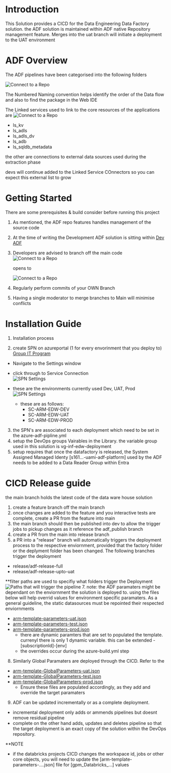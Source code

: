 # Introduction

This Solution provides a CICD for the Data Engineering Data Factory solution. the ADF solution is maintained within ADF native Repository management feature. Merges into the uat branch will initiate a deployment to the UAT environment

# ADF Overview
The ADF pipelines have been categorised into the following folders

![Connect to a Repo](./images/ADF-pipelist1.PNG)

The Numbered Naming convention helps identify the order of the Data flow and also to find the package in the Web IDE


The Linked services used to link to the core resources of the applications are
![Connect to a Repo](./images/ADF-LS-list1.PNG)

- ls_kv
- ls_adls
- ls_adls_dv
- ls_adb
- ls_sqldb_metadata

the other are connections to external data sources used during the extraction phase 


devs will continue added to the Linked Service COnnectors so you can expect this external list to grow


# Getting Started

There are some prerequisites & build consider before running this project

1. As mentioned, the ADF repo features handles management of the source code
2. At the time of writing the Development ADF solution is sitting within [Dev ADF](https://adf.azure.com/en/home?factory=%2Fsubscriptions%2F5c771a6b-7686-4067-a58d-95551c37bf46%2FresourceGroups%2Frg-ig-lakehouse-dev-westeurope%2Fproviders%2FMicrosoft.DataFactory%2Ffactories%2Fadf-ig-dev-00-westeurope)
3. Developers are advised to branch off the main code ![Connect to a Repo](./images/ADFBranch.PNG)

   opens to

   ![Connect to a Repo](./images/ADFNewBranch.PNG)

4. Regularly perform commits of your OWN Branch
5. Having a single moderator to merge branches to Main will minimise conflicts

# Installation Guide

1. Installation process

2. create SPN on azureportal (1 for every envorinment that you deploy to)
   [Group IT Program](https://dev.azure.com/InfinigateHolding/Group%20IT%20Program/_settings/adminservices)

- Navigate to the Settings window

- click through to Service Connection  
  ![SPN Settings](./images/ADFSettingsServiceConnection.PNG)
- these are the environments currently used Dev, UAT, Prod
  ![SPN Settings](./images/ADFSettingsSPN.PNG)
  - these are as follows:
    - SC-ARM-EDW-DEV
    - SC-ARM-EDW-UAT
    - SC-ARM-EDW-PROD

3. the SPN's are associated to each deployment which need to be set in the azure-adf-pipline.yml
4. setup the DevOps groups Vairables in the Library. the variable group used in this solution is vg-inf-edw-deployment
5. setup requires that once the datafactory is released, the System Assigned Managed Identy [s161...-uami-adf-platform] used by the ADF needs to be added to a Data Reader Group within Entra

# CICD Release guide
the main branch holds the latest code of the data ware house solution
1. create a feature branch off the main branch
2. once changes are added to the feature and you interactive tests are complete, create a PR from the feature into main
3. the main branch should then be published into dev to allow the trigger jobs to pickup changes as it reference the adf_publish branch
4. create a PR from the main into release branch
5. a PR into a "release" branch will automatically triggers the deployment process to the respective enviornment, provided that the factory folder or the deplyment folder has been changed. The following branches trigger the deployment
  - release/adf-release-full
  - release/adf-release-upto-uat

**filter paths are used to specifiy what folders trigger the Deployment
  ![Paths that will trigger the pipeline](./images/TriggeredPaths1.PNG)
7. note: the ADF paramaters might be dependant on the enviornment the solution is deployed to. using the files below will help overrid values for environment specific paramaters. As a general guideline, the static datasources must be repointed their respected enviornments

- [arm-template-parameters-uat.json](/factory/arm-template-parameters-uat.json)
- [arm-template-parameters-test.json](/factory/arm-template-parameters-test.json)
- [arm-template-parameters-prod.json](/factory/arm-template-parameters-prod.json)
  - there are dynamic paramters that are set to populated the template. currenyl there is only 1 dynamic variable. this can be extended -[subscriptionId]-[env]
  - the overrides occur during the azure-build.yml step
8. Similarly Global Paramaters are deployed through the CICD. Refer to the 
- [arm-template-GlobalParameters-uat.json](/factory/arm-template-parameters-uat.json)
- [arm-template-GlobalParameters-test.json](/factory/arm-template-parameters-test.json)
- [arm-template-GlobalParameters-prod.json](/factory/arm-template-parameters-prod.json)
  - Ensure these files are populated accordingly, as they add and override the target paramaters 
9. ADF can be updated incrementally or as a complete deployment. 
- incremental deployment only adds or ammends pipelines but doesnt remove residual pipeline
- complete on the other hand adds, updates and deletes pipeline so that the target deployment is an exact copy of the solution within the DevOps repository.


\*\*NOTE

- if the databricks projects CICD changes the workspace id, jobs or other core objects, you will need to update the [arm-template-parameters-....json] file for [gpm_Databricks_...] values
